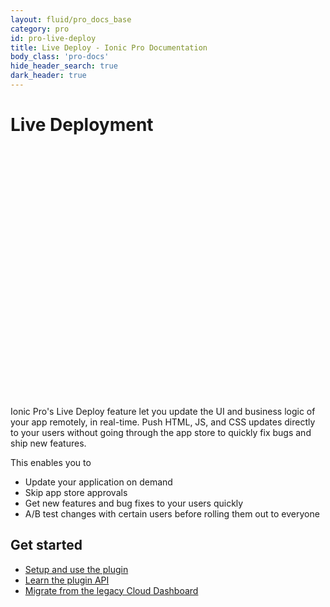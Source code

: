 ```yaml
---
layout: fluid/pro_docs_base
category: pro
id: pro-live-deploy
title: Live Deploy - Ionic Pro Documentation
body_class: 'pro-docs'
hide_header_search: true
dark_header: true
---
```


# Live Deployment

<script src="https://fast.wistia.com/embed/medias/2702mkf530.jsonp" async></script>
<script src="https://fast.wistia.com/assets/external/E-v1.js" async></script>
<div class="wistia_embed wistia_async_2702mkf530" style="height:400px;width:640px">&nbsp;</div>

Ionic Pro's Live Deploy feature let you update the UI and business logic of your app remotely, in real-time. Push HTML, JS, and CSS updates directly to your users without going through the
app store to quickly fix bugs and ship new features.

This enables you to

* Update your application on demand
* Skip app store approvals
* Get new features and bug fixes to your users quickly
* A/B test changes with certain users before rolling them out to everyone

## Get started

* [Setup and use the plugin](/docs/pro/live-deploy/setup.html)
* [Learn the plugin API](/docs/pro/live-deploy/plugin-api.html)
* [Migrate from the legacy Cloud Dashboard](/docs/pro/migration/live-updates.html)